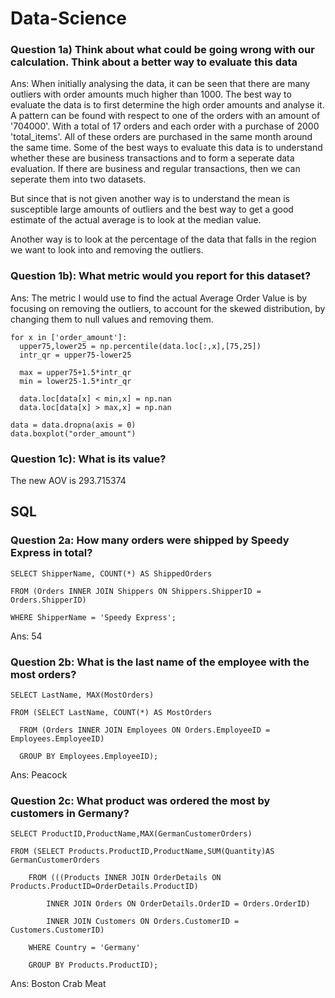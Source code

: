 # Data-Science
### Question 1a) Think about what could be going wrong with our calculation. Think about a better way to evaluate this data 


Ans: When initially analysing the data, it can be seen that there are many outliers with order amounts much higher than 1000. The best way to evaluate the data is to first determine the high order amounts and analyse it. A pattern can be found with respect to one of the orders with an amount of '704000'. With a total of 17 orders and each order with a purchase of 2000 'total_items'. All of these orders are purchased in the same month around the same time. Some of the best ways to evaluate this data is to understand whether these are business transactions and to form a seperate data evaluation. If there are business and regular transactions, then we can seperate them into two datasets. 

But since that is not given another way is to understand the mean is susceptible large amounts of outliers and the best way to get a good estimate of the actual average is to look at the median value.  

Another way is to look at the percentage of the data that falls in the region we want to look into and removing the outliers.

### Question 1b): What metric would you report for this dataset?

Ans: The metric I would use to find the actual Average Order Value is by focusing on removing the outliers, to account for the skewed distribution, by changing them to null values and removing them.

    for x in ['order_amount']:
      upper75,lower25 = np.percentile(data.loc[:,x],[75,25])
      intr_qr = upper75-lower25
 
      max = upper75+1.5*intr_qr
      min = lower25-1.5*intr_qr
 
      data.loc[data[x] < min,x] = np.nan
      data.loc[data[x] > max,x] = np.nan

    data = data.dropna(axis = 0)
    data.boxplot("order_amount")

### Question 1c): What is its value?

The new AOV is 293.715374

## SQL

### Question 2a: How many orders were shipped by Speedy Express in total?

    SELECT ShipperName, COUNT(*) AS ShippedOrders

    FROM (Orders INNER JOIN Shippers ON Shippers.ShipperID = Orders.ShipperID)

    WHERE ShipperName = 'Speedy Express';
    
Ans: 54

### Question 2b: What is the last name of the employee with the most orders?

    SELECT LastName, MAX(MostOrders)

    FROM (SELECT LastName, COUNT(*) AS MostOrders

      FROM (Orders INNER JOIN Employees ON Orders.EmployeeID = Employees.EmployeeID)

      GROUP BY Employees.EmployeeID);

Ans: Peacock
    
### Question 2c: What product was ordered the most by customers in Germany?

    SELECT ProductID,ProductName,MAX(GermanCustomerOrders)

    FROM (SELECT Products.ProductID,ProductName,SUM(Quantity)AS GermanCustomerOrders

	    FROM (((Products INNER JOIN OrderDetails ON Products.ProductID=OrderDetails.ProductID)

		    INNER JOIN Orders ON OrderDetails.OrderID = Orders.OrderID)

		    INNER JOIN Customers ON Orders.CustomerID = Customers.CustomerID)

	    WHERE Country = 'Germany'

	    GROUP BY Products.ProductID);
      
Ans: Boston Crab Meat


